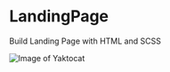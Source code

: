 # LandingPage
Build Landing Page with HTML and SCSS

![Image of Yaktocat](https://i.ibb.co/TY1qmTp/Screenshot-2020-08-31-Landing-Page.jpg)
